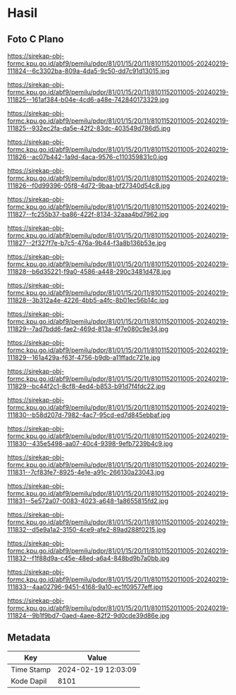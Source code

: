 # Hasil

## Foto C Plano

https://sirekap-obj-formc.kpu.go.id/abf9/pemilu/pdpr/81/01/15/20/11/8101152011005-20240219-111824--6c3302ba-809a-4da5-9c50-dd7c91d13015.jpg

https://sirekap-obj-formc.kpu.go.id/abf9/pemilu/pdpr/81/01/15/20/11/8101152011005-20240219-111825--161af384-b04e-4cd6-a48e-742840173329.jpg

https://sirekap-obj-formc.kpu.go.id/abf9/pemilu/pdpr/81/01/15/20/11/8101152011005-20240219-111825--932ec2fa-da5e-42f2-83dc-403549d786d5.jpg

https://sirekap-obj-formc.kpu.go.id/abf9/pemilu/pdpr/81/01/15/20/11/8101152011005-20240219-111826--ac07b442-1a9d-4aca-9576-c110359831c0.jpg

https://sirekap-obj-formc.kpu.go.id/abf9/pemilu/pdpr/81/01/15/20/11/8101152011005-20240219-111826--f0d99396-05f8-4d72-9baa-bf27340d54c8.jpg

https://sirekap-obj-formc.kpu.go.id/abf9/pemilu/pdpr/81/01/15/20/11/8101152011005-20240219-111827--fc255b37-ba86-422f-8134-32aaa4bd7962.jpg

https://sirekap-obj-formc.kpu.go.id/abf9/pemilu/pdpr/81/01/15/20/11/8101152011005-20240219-111827--2f327f7e-b7c5-476a-9b44-f3a8b136b53e.jpg

https://sirekap-obj-formc.kpu.go.id/abf9/pemilu/pdpr/81/01/15/20/11/8101152011005-20240219-111828--b6d35221-f9a0-4586-a448-290c3481d478.jpg

https://sirekap-obj-formc.kpu.go.id/abf9/pemilu/pdpr/81/01/15/20/11/8101152011005-20240219-111828--3b312a4e-4226-4bb5-a4fc-8b01ec56b14c.jpg

https://sirekap-obj-formc.kpu.go.id/abf9/pemilu/pdpr/81/01/15/20/11/8101152011005-20240219-111829--7ad7bdd6-fae2-469d-813a-4f7e080c9e34.jpg

https://sirekap-obj-formc.kpu.go.id/abf9/pemilu/pdpr/81/01/15/20/11/8101152011005-20240219-111829--161a429a-f63f-4756-b9db-a11ffadc721e.jpg

https://sirekap-obj-formc.kpu.go.id/abf9/pemilu/pdpr/81/01/15/20/11/8101152011005-20240219-111829--bc44f2c1-8cf8-4ed4-b853-b91d7f4fdc22.jpg

https://sirekap-obj-formc.kpu.go.id/abf9/pemilu/pdpr/81/01/15/20/11/8101152011005-20240219-111830--b58d207d-7982-4ac7-95cd-ed7d845ebbaf.jpg

https://sirekap-obj-formc.kpu.go.id/abf9/pemilu/pdpr/81/01/15/20/11/8101152011005-20240219-111830--435e5498-aa07-40c4-9398-9efb7239b4c9.jpg

https://sirekap-obj-formc.kpu.go.id/abf9/pemilu/pdpr/81/01/15/20/11/8101152011005-20240219-111831--7cf83fe7-8925-4e1e-a91c-266130a23043.jpg

https://sirekap-obj-formc.kpu.go.id/abf9/pemilu/pdpr/81/01/15/20/11/8101152011005-20240219-111831--5e572a07-0083-4023-a648-1a8655815fd2.jpg

https://sirekap-obj-formc.kpu.go.id/abf9/pemilu/pdpr/81/01/15/20/11/8101152011005-20240219-111832--d5e9a1a2-3150-4ce9-afe2-89ad288f0215.jpg

https://sirekap-obj-formc.kpu.go.id/abf9/pemilu/pdpr/81/01/15/20/11/8101152011005-20240219-111832--f1f88d9a-c45e-48ed-a6a4-848bd9b7a0bb.jpg

https://sirekap-obj-formc.kpu.go.id/abf9/pemilu/pdpr/81/01/15/20/11/8101152011005-20240219-111833--4aa02796-9451-4168-9a10-ec1f09577eff.jpg

https://sirekap-obj-formc.kpu.go.id/abf9/pemilu/pdpr/81/01/15/20/11/8101152011005-20240219-111824--9b1f9bd7-0aed-4aee-82f2-9d0cde39d86e.jpg


## Metadata

| Key        | Value               |
| ---------- | ------------------- |
| Time Stamp | 2024-02-19 12:03:09 |
| Kode Dapil | 8101                |



